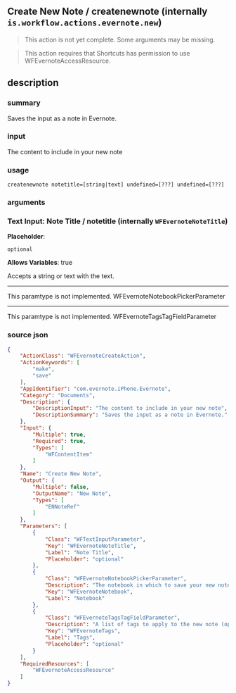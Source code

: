 
## Create New Note / createnewnote (internally `is.workflow.actions.evernote.new`)

> This action is not yet complete. Some arguments may be missing.


> This action requires that Shortcuts has permission to use WFEvernoteAccessResource.


## description
### summary
Saves the input as a note in Evernote.

### input
The content to include in your new note


### usage
`createnewnote notetitle=[string|text] undefined=[???] undefined=[???]`

### arguments
### Text Input: Note Title / notetitle (internally `WFEvernoteNoteTitle`)
**Placeholder**:
```
optional
```
**Allows Variables**: true



Accepts a string 
or text
with the text.

---

This paramtype is not implemented. WFEvernoteNotebookPickerParameter

---

This paramtype is not implemented. WFEvernoteTagsTagFieldParameter

### source json

```json
{
	"ActionClass": "WFEvernoteCreateAction",
	"ActionKeywords": [
		"make",
		"save"
	],
	"AppIdentifier": "com.evernote.iPhone.Evernote",
	"Category": "Documents",
	"Description": {
		"DescriptionInput": "The content to include in your new note",
		"DescriptionSummary": "Saves the input as a note in Evernote."
	},
	"Input": {
		"Multiple": true,
		"Required": true,
		"Types": [
			"WFContentItem"
		]
	},
	"Name": "Create New Note",
	"Output": {
		"Multiple": false,
		"OutputName": "New Note",
		"Types": [
			"ENNoteRef"
		]
	},
	"Parameters": [
		{
			"Class": "WFTextInputParameter",
			"Key": "WFEvernoteNoteTitle",
			"Label": "Note Title",
			"Placeholder": "optional"
		},
		{
			"Class": "WFEvernoteNotebookPickerParameter",
			"Description": "The notebook in which to save your new note (optional)",
			"Key": "WFEvernoteNotebook",
			"Label": "Notebook"
		},
		{
			"Class": "WFEvernoteTagsTagFieldParameter",
			"Description": "A list of tags to apply to the new note (optional)",
			"Key": "WFEvernoteTags",
			"Label": "Tags",
			"Placeholder": "optional"
		}
	],
	"RequiredResources": [
		"WFEvernoteAccessResource"
	]
}
```
